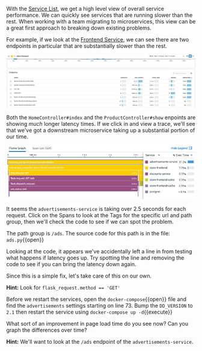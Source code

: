 With the [Service List](https://app.datadoghq.com/apm/services), we get a high level view of overall service performance. We can quickly see services that are running slower than the rest. When working with a team migrating to microservices, this view can be a great first approach to breaking down existing problems.

For example, if we look at the [Frontend Service](https://app.datadoghq.com/apm/service/store-frontend), we can see there are two endpoints in particular that are substantially slower than the rest. 

![Slow Services](./assets/bottleneck.gif)

Both the `HomeController#index` and the `ProductController#show` enpoints are showing *much* longer latency times. If we click in and view a trace, we'll see that we've got a downstream microservice taking up a substantial portion of our time.

![Flame Graph](./assets/store-frontend_flame-graph.png)


It seems the `advertisements-service` is taking over 2.5 seconds for each request. Click on the Spans to look at the Tags for the specific url and path group, then we'll check the code to see if we can spot the problem.

The path group is `/ads`. The source code for this path is in the file: `ads.py`{{open}}

Looking at the code, it appears we've accidentally left a line in from testing what happens if latency goes up. Try spotting the line and removing the code to see if you can bring the latency down again.

Since this is a simple fix, let's take care of this on our own.

**Hint:** Look for `flask_request.method == 'GET'` 

Before we restart the services, open the `docker-compose`{{open}} file and find the `advertisements` settings starting on line 73. Bump the `DD_VERSION` to `2.1` then restart the service using `docker-compose up -d`{{execute}}

What sort of an improvement in page load time do you see now? Can you graph the differences over time?

**Hint:** We'll want to look at the `/ads` endpoint of the `advertisements-service`.
